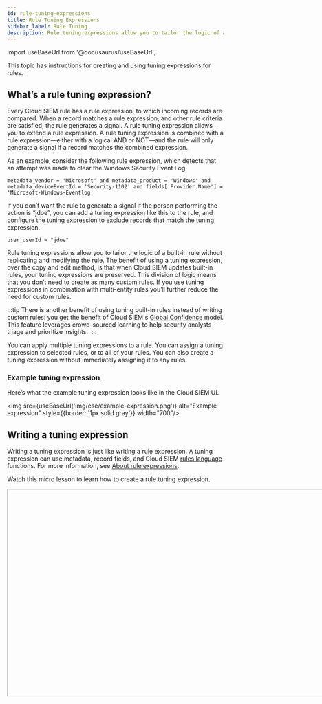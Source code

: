 ```yaml
---
id: rule-tuning-expressions
title: Rule Tuning Expressions
sidebar_label: Rule Tuning
description: Rule tuning expressions allow you to tailor the logic of a built-in rule without replicating and modifying the rule.
---
```


import useBaseUrl from '@docusaurus/useBaseUrl';

This topic has instructions for creating and using tuning expressions for rules.

## What’s a rule tuning expression?

Every Cloud SIEM rule has a rule expression, to which incoming records are compared. When a record matches a rule expression, and other rule criteria are satisfied, the rule generates a signal. A rule tuning expression allows you to extend a rule expression. A rule tuning expression is combined with a rule expression—either with a logical AND or NOT—and the rule will only generate a signal if a record matches the combined expression.  

As an example, consider the following rule expression, which detects that an attempt was made to clear the Windows Security Event Log.

```
metadata_vendor = 'Microsoft' and metadata_product = 'Windows' and metadata_deviceEventId = 'Security-1102' and fields['Provider.Name'] = 'Microsoft-Windows-Eventlog'
```

If you don’t want the rule to generate a signal if the person performing the action is “jdoe”, you can add a tuning expression like this to the rule, and configure the tuning expression to exclude records that match the tuning expression.

`user_userId = "jdoe"`

Rule tuning expressions allow you to tailor the logic of a built-in rule without replicating and modifying the rule. The benefit of using a tuning expression, over the copy and edit method, is that when Cloud SIEM updates built-in rules, your tuning expressions are preserved. This division of logic means that you don’t need to create as many custom rules. If you use tuning expressions in combination with multi-entity rules you’ll further reduce the need for custom rules.   

:::tip
There is another benefit of using tuning built-in rules instead of writing custom rules: you get the benefit of Cloud SIEM's [Global Confidence](/docs/cse/records-signals-entities-insights/global-intelligence-security-insights) model. This feature leverages crowd-sourced learning to help security analysts triage and prioritize insights. 
:::

You can apply multiple tuning expressions to a rule. You can assign a tuning expression to selected rules, or to all of your rules. You can also create a tuning expression without immediately assigning it to any rules.

### Example tuning expression

Here’s what the example tuning expression looks like in the Cloud SIEM UI.

<img src={useBaseUrl('img/cse/example-expression.png')} alt="Example expression" style={{border: '1px solid gray'}} width="700"/>

## Writing a tuning expression

Writing a tuning expression is just like writing a rule expression. A tuning expression can use metadata, record fields, and Cloud SIEM [rules language](/docs/cse/rules/cse-rules-syntax) functions. For more information, see [About rule expressions](/docs/cse/rules/about-cse-rules#about-rule-expressions).

Watch this micro lesson to learn how to create a rule tuning expression.

<Iframe url="https://www.youtube.com/embed/3BUKLtJtPI8?rel=0"
        width="854px"
        height="480px"
        id="myId"
        className="video-container"
        display="initial"
        position="relative"
        allow="accelerometer; clipboard-write; encrypted-media; gyroscope; picture-in-picture"
        allowfullscreen
        />

import Iframe from 'react-iframe'; 

## Create a tuning expression

1. [**Classic UI**](/docs/get-started/sumo-logic-ui-classic). In the top menu select **Content > Rule Tuning**. <br/>[**New UI**](/docs/get-started/sumo-logic-ui). In the main Sumo Logic menu, select **Cloud SIEM > Rule Tuning**. You can also click the **Go To...** menu at the top of the screen and select **Rule Tuning**. 
1. On the **Rule Tuning** page, click **Create**.
1. The **New Rule Tuning Expression** page appears.
    <br/><img src={useBaseUrl('img/cse/annotated-expression.png')} alt="Annotated expression" style={{border: '1px solid gray'}} width="800"/>
1. **Name**. Enter a name for the tuning expression. 
1. **Description**. Enter a description of the tuning expression.
1. In the **Tune [selected|all] Rules** section:
   * To apply the expression to all rules, choose **all**.
   * To apply the expression to some but not all rules, choose **selected**. In the **Type to add a rule area**, enter a search string that matches rule names or rule IDs. To search by rule name, you can enter a string that the rule name contains. To search by rule ID, you can enter the complete ID, or a subset of the ID, starting with the leading character.  The name and ID of rules that match will appear on the page..
1. In the **To \[include|exclude\]... area**:
   * Leave **include** selected if you want signals to be fired for records that match both the rule expression and the tuning expression.
   * Select **exclude** from the pulldown if you want signals to be fired for records that match the rule expression and do not match the tuning expression.
1. Enter a tuning expression.
1. Click **Submit**.

### Create tuning expression without applying it to rules

If you want to create a tuning expression and not apply it to any rules immediately, follow the instructions in [Create a tuning expression](#create-a-tuning-expression), but do not enter anything in the **Type to add a rule** area.

## Create and manage tuning expressions on rule page

You can also create new tuning expression and apply existing tuning expressions to a rule using the **Rules Editor** UI.

<img src={useBaseUrl('img/cse/tuning.png')} alt="Add tuning expression" style={{border: '1px solid gray'}} width="400"/>

## Enabling and disabling a tuning expression

When you create a tuning expression it is enabled by default. If you disable a tuning expression, rules that it is applied to will behave as if the tuning expression does not exist. 

You can toggle the enablement state of a tuning expression on the **Rule Tuning** page using the control to the left of the delete icon.

<img src={useBaseUrl('img/cse/enable-on-list.png')} alt="Enable on list page" style={{border: '1px solid gray'}} width="800"/>

You can also toggle the enablement state on the details page for a tuning expression.

<img src={useBaseUrl('img/cse/enable-on-details.png')} alt="Enable on details page" style={{border: '1px solid gray'}} width="800"/>


## Testing tuning expressions

When you test a [rule expression](/docs/cse/rules/about-cse-rules#about-rule-expressions) by clicking **Test Rule** in the rules editor, any tuning expressions assigned to the rule will be included in the test. If you do not want to test the tuning expressions, you can deselect one or more of the tuning expressions before clicking **Test Rule.**

<img src={useBaseUrl('img/cse/tuning-checkbox.png')} alt="Test rule" style={{border: '1px solid gray'}} width="600"/>

 
